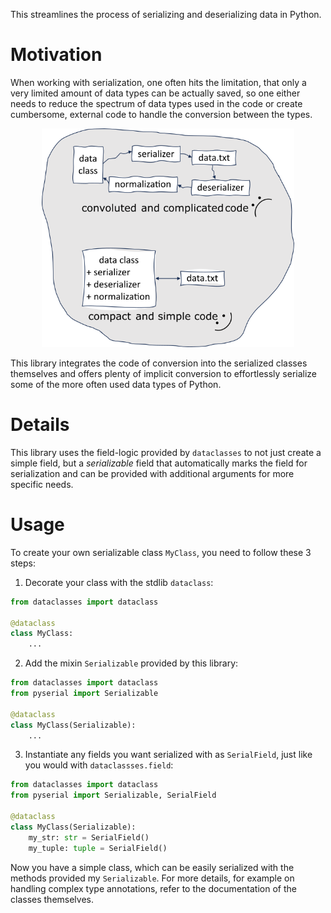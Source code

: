 This streamlines the process of serializing and deserializing data in Python.

# Motivation

When working with serialization, one often hits the limitation, that only a very limited amount of data types can be actually saved, so one either needs to reduce the spectrum of data types used in the code or create cumbersome, external code to handle the conversion between the types.
<p align="center">
<img src="https://github.com/fynnbrem/pyserial/blob/main/data/images/banner.png" alt="image" width="auto" height="350">
</p>
This library integrates the code of conversion into the serialized classes themselves and offers plenty of implicit conversion to effortlessly serialize some of the more often used data types of Python.


# Details

This library uses the field-logic provided by `dataclasses` to not just create a simple field, but a *serializable* field that automatically marks the field for serialization and can be provided with additional arguments for more specific needs.

# Usage

To create your own serializable class `MyClass`, you need to follow these 3 steps:
1. Decorate your class with the stdlib `dataclass`:
```Python
from dataclasses import dataclass

@dataclass
class MyClass:
    ...
```
2. Add the mixin `Serializable` provided by this library:
```Python
from dataclasses import dataclass
from pyserial import Serializable

@dataclass
class MyClass(Serializable):
    ...
```
3. Instantiate any fields you want serialized with as `SerialField`, just like you would with `dataclassses.field`:
```Python
from dataclasses import dataclass
from pyserial import Serializable, SerialField

@dataclass
class MyClass(Serializable):
    my_str: str = SerialField()
    my_tuple: tuple = SerialField()
```

Now you have a simple class, which can be easily serialized with the methods provided my `Serializable`.
For more details, for example on handling complex type annotations, refer to the documentation of the classes themselves.

